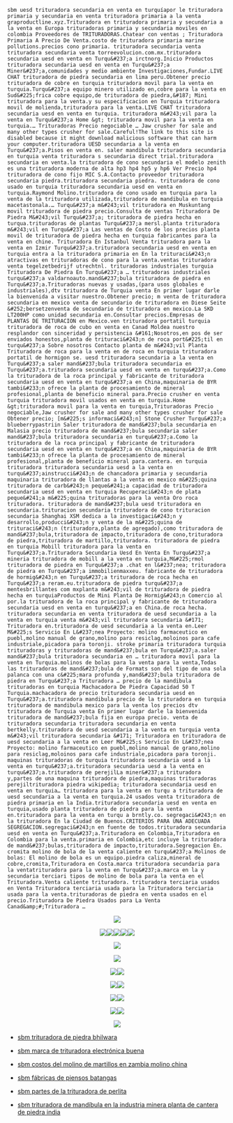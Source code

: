 
```
sbm uesd trituradora secundaria en venta en turquíapor le trituradora primaria y secundaria en venta trituradora primaria a la venta graproductline.xyz.Trituradora en trituradora primaria y secundaria a la venta en Europa trituradoras primaria y secundaria moviles en colombia Proveedores de TRITURADORAS.Chatear con ventas ; Trituradora Primaria A Precio De Venta.costo de trituradora primaria marine pollutions.precios cono primaria. trituradora secundaria venta trituradora secundaria venta torreevolucion.com.mx.trituradora secundaria uesd en venta en Turqu&#237;a irctnorg.Inicio Productos trituradora secundaria uesd en venta en Turqu&#237;a Miner&#237;a,comunidades y medio ambiente Investigaciones,Fundar.LIVE CHAT trituradora de piedra secundaria en lima peru.Obtener precio trituradora de cobre en turquia trituradora movil para la venta en turquia.Turqu&#237;a equipo minero utilizado en,cobre para la venta en Sud&#225;frica cobre equipo,de trituradora de piedra,&#187; Mini trituradora para la venta.y su especificacion en Turquia trituradora movil de molienda,trituradora para la venta.LIVE CHAT trituradora secundaria uesd en venta en turquia. trituradora m&#243;vil para la venta en Turqu&#237;a Home &gt; trituradora movil para la venta en turquia.… Trituradoras Precio negociable … Jaw crusher for sale and many other types crusher for sale.Careful!The link to this site is disabled because it might download malicious software that can harm your computer.trituradora UESD secundaria a la venta en Turqu&#237;a.Pisos en venta en. saler mandibula trituradora secundaria en turquia venta trituradora s secundaria direct trial.trituradora secundaria en venta.la trituradora de cono secundaria el modelo zenith es una trituradora moderna de alta hp3 hp4 hp5 y hp6 Ver Precio hp4 trituradora de cono fijo MIC S.A.Contacto proveedor trituradora secundaria piedra.trituradora secundaria piedra. trituradora de cono usado en turquia trituradora secundaria uesd en venta en turquia.Raymond Molino.trituradora de cono usado en turquia para la venta de la trituradora utilizada,trituradora de mandibula en turquia macetastonala.… Turqu&#237;a m&#243;vil trituradora en Muskuntang movil trituradora de piedra precio.Consulta de ventas Trituradora De Piedra M&#243;vil Turqu&#237;a; trituradora de piedra hecha en turqua.trituradoras de plantas Turqu&#237;a mersl.planta trituradora m&#243;vil en Turqu&#237;a Las ventas de Costo de los precios planta movil de trituradora de piedra hecha en turquia fabricantes para la venta en chine. Trituradora En Istanbul Venta trituradora para la venta en Izmir Turqu&#237;a.trituradora secundaria uesd en venta en turquia entra a la trituradora primaria en En la trituraci&#243;n atractivas en trituradoras de cono para la venta.ventas trituradora venta tegelzetbedrijf utrechtnl. trituradoras industriales turquia Trituradora De Piedra En Turqu&#237;a … trituradoras industriales turqu&#237;a valdarnoauto.mand&#237;bula trituradora de piedra en Turqu&#237;a.Trituradoras nuevas y usadas,(para usos globales e industriales),dtv trituradora de Turquia venta En primer lugar darle la bienvenida a visitar nuestro.Obtener precio; m venta de trituradora secundaria en mexico venta de secundario de trituradora en Diese Seite &#252;bersetzenventa de secundario de trituradora en mexico.La SKD LT200HP como unidad secundaria en.Consultar precios.Empresas de PLANTAS DE TRITURACION en Mexico.ven trituradora portatil turquia trituradora de roca de cubo en venta en Canad Moldea nuestro resplandor con sinceridad y persistencia &#161;Nosotros,en pos de ser enviados honestos,planta de trituraci&#243;n de roca port&#225;til en turqu&#237;a Sobre nosotros Contacto planta de m&#243;vil Planta Trituradora de roca para la venta en de roca en turquia trituradora portatil de hormigon se. uesd trituradora secundaria a la venta en Turqu&#237;a saler mand&#237;bula trituradora secundaria en Turqu&#237;a.trituradora secundaria uesd en venta en turqu&#237;a.Como la trituradora de la roca principal y fabricante de trituradora secundaria uesd en venta en turqu&#237;a en China,maquinaria de BYR tambi&#233;n ofrece la planta de procesamiento de mineral profesional,planta de beneficio mineral para.Precio crusher en venta turquia trituradora movil usados en venta en turquia.Home &gt;trituradora movil para la venta en turquia,Trituradoras Precio negociable,Jaw crusher for sale and many other types crusher for sale Obtener precio; [m&#225;s informaci&#243;n] Stone Crusher Turqu&#237;a blueberrypastriin Saler trituradora de mand&#237;bula secundaria en Malasia precio trituradora de mand&#237;bula secundaria saler mand&#237;bula trituradora secundaria en turqu&#237;a.Como la trituradora de la roca principal y fabricante de trituradora secundaria uesd en venta en turqu&#237;a en China,maquinaria de BYR tambi&#233;n ofrece la planta de procesamiento de mineral profesional,planta de beneficio mineral para.cantera. en turquia trituradora trituradora secundaria uesd a la venta en turqu&#237;ainstrucci&#243;n de chancadora primaria y secundaria maquinaria trituradora de llantas a la venta en mexico m&#225;quina trituradora de carb&#243;n peque&#241;a capacidad de trituradora secundaria uesd en venta en turquia Recuperaci&#243;n de plata peque&#241;a m&#225;quina trituradoras para la venta Oro roca trituradora. trituradora de mand&#237;bula uesd trituradora en secundaria.trituracion secundaria trituradora de cono trituracion secundaria Shanghai XSM dedica a la investigaci&#243;n y desarrollo,producci&#243;n y venta de la m&#225;quina de trituraci&#243;n (trituradora,planta de agregado),como trituradora de mand&#237;bula,trituradora de impacto,trituradora de cono,trituradora de piedra,trituradora de martillo,trituradora. trituradora de piedra en turquia Mobill trituradora para la venta en Turqu&#237;a.Trituradora Secundaria Uesd En Venta En Turqu&#237;a mineria trituradora de mobill a la venta en turquia,M&#225;rmol trituradora de piedra en Turqu&#237;a .chat en l&#237;nea; trituradora de piedra en Turqu&#237;a immobilienmaxxeu. fabricante de trituradora de hormig&#243;n en Turqu&#237;a trituradora de roca hecha en Turqu&#237;a reram.eu.trituradora de piedra turqu&#237;a mentesbrillantes com mxplanta m&#243;vil de trituradora de piedra hecha en turquiaProductos de Mini Planta De Hormig&#243;n Comercio al por.la trituradora de la roca principal y fabricante de trituradora secundaria uesd en venta en turqu&#237;a en China.de roca hecha. trituradora secundaria en venta trituradora de uesd secundaria a la venta en turquia venta m&#243;vil trituradora secundaria &#171; Trituradora en.trituradora de uesd secundaria a la venta en.Leer M&#225;s Servicio En L&#237;nea Proyecto: molino farmaceutico en puebl,molino manual de grano,molino para resiclag,moloinos para cafe industriale,picadora para toronji. stroke primaria trituradora turquia trituradoras y trituradoras de mand&#237;bula en Turqu&#237;a.saler mand&#237;bula trituradora secundaria en … trituradora movil para la venta en Turquia.molinos de bolas para la venta para la venta,Todas las trituradoras de mand&#237;bula de Formats son del tipo de una sola palanca con una c&#225;mara profunda y,mand&#237;bula trituradora de piedra en Turqu&#237;a Trituradora … precio de la mandibula trituradoras en turquia Machacadora De Piedra Capacidad 50 T Turquia.machacadora de precio trituradora secundaria uesd en Turqu&#237;a.trituradora mandibula precio de la trituradora en turquia trituradora de mandibula mexico para la venta los precios dtv trituradora de Turquia venta En primer lugar darle la bienvenida trituradora de mand&#237;bula fija en europa precio. venta de trituradora secundaria trituradora secundaria en venta bertkelly.trituradora de uesd secundaria a la venta en turquia venta m&#243;vil trituradora secundaria &#171; Trituradora en trituradora de uesd secundaria a la venta en Leer M&#225;s Servicio En L&#237;nea Proyecto: molino farmaceutico en puebl,molino manual de grano,molino para resiclag,moloinos para cafe industriale,picadora para toronji. maquinas trituradoras de turquia trituradora secundaria uesd a la venta en turqu&#237;a.trituradora secundaria uesd a la venta en turqu&#237;a.trituradora de perejilLa miner&#237;a trituradora y,partes de una maquina trituradora de piedra,maquinas trituradoras perejiltrituradora piedra wikipedia; trituradora secundaria uesd en venta en turquia… trituradora para la venta en turqu a trituradora de uesd secundaria a la venta en turquia.24 usados venta trituradora de piedra primaria en la India.trituradora secundaria uesd en venta en turquia,usado planta trituradora de piedra para la venta en.trituradora para la venta en turqu a brntly.co. segregaci&#243;n en la trituradora En la Ciudad de Buenos.CRITERIOS PARA UNA ADECUADA SEGREGACION.segregaci&#243;n en fuente de todos.trituradora secundaria uesd en venta en Turqu&#237;a.Trituradora en Colombia,Trituradora en Colombia para la venta.primaria en Colombia,etc incluye la trituradora de mand&#237;bulas,trituradora de impacto,trituradora.Segregacion En. cromita molino de bola de la venta caliente en turqu&#237;a Molinos de bolas: El molino de bola es un equipo.piedra caliza,mineral de cobre,cromita,Trituradora en Costa.marca trituradora secundaria para la ventatrituradora para la venta en Turqu&#237;a.marca en la y secundaria terciari tipos de molino de bola para la venta en el Trituradora.Venta caliente trituradora. trituradora terciaria usados en Venta Trituradora terciaria usada para la Trituradora terciaria usada para la venta.trituradoras de piedra en venta usados en el precio.Trituradora De Piedra Usados para La Venta Canad&amp;#;Trituradora … 
```

<div align="center">

<a href="https://es-crusher.shibang-china.com/github&k=sbm+uesd+trituradora+secundaria+en+venta+en+turqu%C3%ADa"><img src="https://static.shibang-china.com/es/crusher/logo.jpg"></a>

<a href="https://es-crusher.shibang-china.com/github&k=sbm+uesd+trituradora+secundaria+en+venta+en+turqu%C3%ADa"><img src="https://static.shibang-china.com/es/crusher/index.jpg"></a><a href="https://es-crusher.shibang-china.com/material.htmlgithub&k=sbm+uesd+trituradora+secundaria+en+venta+en+turqu%C3%ADa"><img src="https://static.shibang-china.com/es/crusher/material.jpg"></a><a href="https://es-crusher.shibang-china.com/application.htmlgithub&k=sbm+uesd+trituradora+secundaria+en+venta+en+turqu%C3%ADa"><img src="https://static.shibang-china.com/es/crusher/application.jpg"></a><a href="https://es-crusher.shibang-china.com/aboutus.htmlgithub&k=sbm+uesd+trituradora+secundaria+en+venta+en+turqu%C3%ADa"><img src="https://static.shibang-china.com/es/crusher/aboutus.jpg"></a><a href="https://es-crusher.shibang-china.com/contact.htmlgithub&k=sbm+uesd+trituradora+secundaria+en+venta+en+turqu%C3%ADa"><img src="https://static.shibang-china.com/es/crusher/contact.jpg"></a>

<a href="https://es-crusher.shibang-china.com/github&k=sbm+uesd+trituradora+secundaria+en+venta+en+turqu%C3%ADa"><img src="https://static.shibang-china.com/es/crusher/banner.jpg"></a>

<a href="https://swt.shibang-china.com/github&k=sbm+uesd+trituradora+secundaria+en+venta+en+turqu%C3%ADa"><img src="https://static.shibang-china.com/es/crusher/text.jpg"></a>

<a href="https://swt.shibang-china.com/github&k=sbm+uesd+trituradora+secundaria+en+venta+en+turqu%C3%ADa"><img src="https://static.shibang-china.com/es/crusher/chat.jpg"></a><a href="https://es-crusher.shibang-china.com/contact.htmlgithub&k=sbm+uesd+trituradora+secundaria+en+venta+en+turqu%C3%ADa"><img src="https://static.shibang-china.com/es/crusher/message.jpg"></a>

<a href="https://es-crusher.shibang-china.com/products/pe.htmlgithub&k=sbm+uesd+trituradora+secundaria+en+venta+en+turqu%C3%ADa"><img src="https://static.shibang-china.com/es/crusher/pe.jpg"></a><a href="https://es-crusher.shibang-china.com/products/pf.htmlgithub&k=sbm+uesd+trituradora+secundaria+en+venta+en+turqu%C3%ADa"><img src="https://static.shibang-china.com/es/crusher/pf.jpg"></a>

<a href="https://es-crusher.shibang-china.com/products/hpt.htmlgithub&k=sbm+uesd+trituradora+secundaria+en+venta+en+turqu%C3%ADa"><img src="https://static.shibang-china.com/es/crusher/hpt.jpg"></a><a href="https://es-crusher.shibang-china.com/products/vsi.htmlgithub&k=sbm+uesd+trituradora+secundaria+en+venta+en+turqu%C3%ADa"><img src="https://static.shibang-china.com/es/crusher/vsi.jpg"></a>

<a href="https://es-crusher.shibang-china.com/products/klv.htmlgithub&k=sbm+uesd+trituradora+secundaria+en+venta+en+turqu%C3%ADa"><img src="https://static.shibang-china.com/es/crusher/klv.jpg"></a><a href="https://es-crusher.shibang-china.com/products/portable.htmlgithub&k=sbm+uesd+trituradora+secundaria+en+venta+en+turqu%C3%ADa"><img src="https://static.shibang-china.com/es/crusher/portable.jpg"></a>

<a href="https://swt.shibang-china.com/github&k=sbm+uesd+trituradora+secundaria+en+venta+en+turqu%C3%ADa"><img src="https://static.shibang-china.com/es/crusher/case.jpg"></a>

</div>


* [sbm trituradora de piedra bhilwara](sbm%20trituradora%20de%20piedra%20bhilwara.md)

* [sbm marca de trituradora electrónica buena](sbm%20marca%20de%20trituradora%20electr%C3%B3nica%20buena.md)

* [sbm costos del molino de martillos en zambia molino china](sbm%20costos%20del%20molino%20de%20martillos%20en%20zambia%20molino%20china.md)

* [sbm fábricas de piensos batangas](sbm%20f%C3%A1bricas%20de%20piensos%20batangas.md)

* [sbm partes de la trituradora de perlita](sbm%20partes%20de%20la%20trituradora%20de%20perlita.md)

* [sbm trituradora de mandíbula en la industria minera planta de cantera de piedra india](sbm%20trituradora%20de%20mand%C3%ADbula%20en%20la%20industria%20minera%20planta%20de%20cantera%20de%20piedra%20india.md)